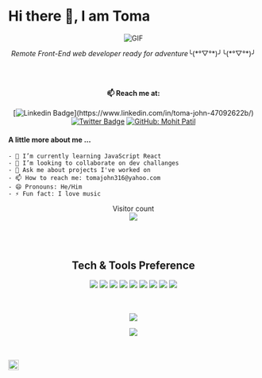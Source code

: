 # Hi there 👋, I am Toma

 
 <div align="center" width="50">
  <img align="center" alt="GIF" src="https://media.giphy.com/media/836HiJc7pgzy8iNXCn/giphy.gif" />
</div>

<p align="center"><em>Remote Front-End web developer ready for adventure</em>╰(*°▽°*)╯╰(*°▽°*)╯</p>

<br><br>
<div align="center">

**📫 Reach me at:**<br><br>
[![Linkedin Badge](https://img.shields.io/badge/-Toma%20John-blue?style=flat-square&logo=Linkedin&logoColor=white&link=[https://www.linkedin.com/in/ellievillalejos/](https://www.linkedin.com/in/toma-john-47092622b/))](https://www.linkedin.com/in/toma-john-47092622b/)
[![Twitter Badge](https://img.shields.io/badge/-@Kamba_TJ-1ca0f1?style=flat-square&labelColor=1ca0f1&logo=twitter&logoColor=white&link=https://twitter.com/miss_elliev)](https://twitter.com/Kamba_TJ)
[![GitHub: Mohit Patil](https://img.shields.io/github/followers/Mohitp98?label=Mohitp98&style=social)](https://github.com/Kamba56)</div>

#### A little more about me ...
```
- 🌱 I’m currently learning JavaScript React
- 👯 I’m looking to collaborate on dev challanges
- 💬 Ask me about projects I've worked on
- 📫 How to reach me: tomajohn316@yahoo.com
- 😄 Pronouns: He/Him
- ⚡ Fun fact: I love music
```

<p align="center"> 
  Visitor count<br>
  <img src="https://profile-counter.glitch.me/Kamba56/count.svg" />
</p>
<br>
<br>


<div align="center">
  <h2>Tech & Tools Preference</h2>
<img src = "https://img.shields.io/badge/-HTML5-E34F26?style=flat&logo=html5&logoColor=white"> <img src = "https://img.shields.io/badge/-CSS3-1572B6?style=flat&logo=css3&logoColor=white">
<img src="https://img.shields.io/badge/-Bootstrap-563D7C?style=flat&logo=bootstrap&logoColor=white">
<img src="https://img.shields.io/badge/-JavaScript-eed718?style=flat&logo=javascript&logoColor=ffffff">
<img src="https://img.shields.io/badge/-Sass-cc6699?style=flat&logo=sass&logoColor=ffffff">
<img src="https://img.shields.io/badge/-React-000000?style=flat&logo=react&logoColor=00c8ff">
<img src="http://img.shields.io/badge/-Git-F1502F?style=flat&logo=git&logoColor=FFFFFF">
<img src="http://img.shields.io/badge/-Github-000000?style=flat&logo=github&logoColor=FFFFFF">
<img src="http://img.shields.io/badge/-VS%20Code-007ACC?style=flat&logo=visual%20studio%20code&logoColor=white">
</div>


<br>
<br>
  
<div align="center">
  
<a href="https://github.com/Kamba56/github-readme-stats"><img align="center" src="https://github-readme-stats.vercel.app/api?username=Kamba56&show_icons=true&title_color=fff&icon_color=79ff97&text_color=9f9f9f&bg_color=151515" /></a> 

<a href="https://github.com/Kamba56/github-readme-stats"><img align="center" src="https://github-readme-stats.vercel.app/api/top-langs/?username=Kamba56&layout=compact&theme=buefy&hide_border=true" /></a> 
</div>
<br />
<br />

<a href="https://twitter.com/Kamba_TJ">
  <img align="left" alt="Anurag Hazra | Twitter" width="21px" src="https://raw.githubusercontent.com/anuraghazra/anuraghazra/master/assets/twitter.svg" />
</a>

